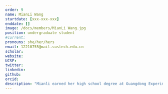 ```yaml
---
order: 9
name: MianLi Wang
startdate: [xxx-xxx-xxx]
enddate: []
image: /docs/members/MianLi Wang.jpg
position: undergraduate student 
#current:
pronouns: she/her/hers
email: 12210755@mail.sustech.edu.cn
scholar: 
website:
UCSF:
twitter: 
linkedin:
github:
orcid: 
description: "Mianli earned her high school degree at Guangdong Experimental High School in 2022. She joined Wang Lab as an undergraduate student in November 2022. Now, her work focuses on cardiac physiology and pathology."
---
```

